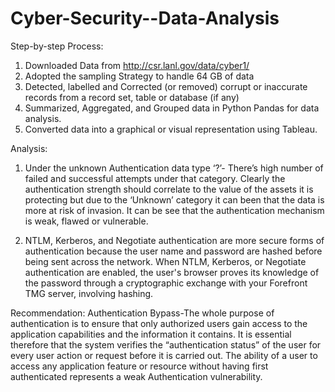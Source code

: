 # Cyber-Security--Data-Analysis
																				
Step-by-step Process:
1.	Downloaded Data from http://csr.lanl.gov/data/cyber1/
2.	Adopted the sampling Strategy to handle 64 GB of data
3.	Detected, labelled and Corrected (or removed) corrupt or inaccurate records from a record set, table or database (if any)
4.	Summarized, Aggregated, and Grouped data in Python Pandas for data analysis. 
5.	Converted data into a graphical or visual representation using Tableau.	

Analysis:
1. Under the unknown Authentication data type ‘?’- There’s  high number of failed and successful attempts under that category.   Clearly the authentication strength should correlate to the value of the assets it is protecting but due to  the ‘Unknown’ category it can been that the data is more at risk of invasion.  It can be see that the authentication mechanism is weak, flawed or vulnerable.

2. NTLM, Kerberos, and Negotiate authentication are more secure forms of authentication because the user name and password are hashed before being sent across the network. When NTLM, Kerberos, or Negotiate authentication are enabled, the user's browser proves its knowledge of the password through a cryptographic exchange with your Forefront TMG server, involving hashing. 

Recommendation:
Authentication Bypass-The whole purpose of authentication is to ensure that only authorized users gain access to the application capabilities and the information it contains.  It is essential therefore that the system verifies the “authentication status” of the user for every user action or request before it is carried out. The ability of a user to access any application feature or resource without having first authenticated represents a weak Authentication vulnerability.
